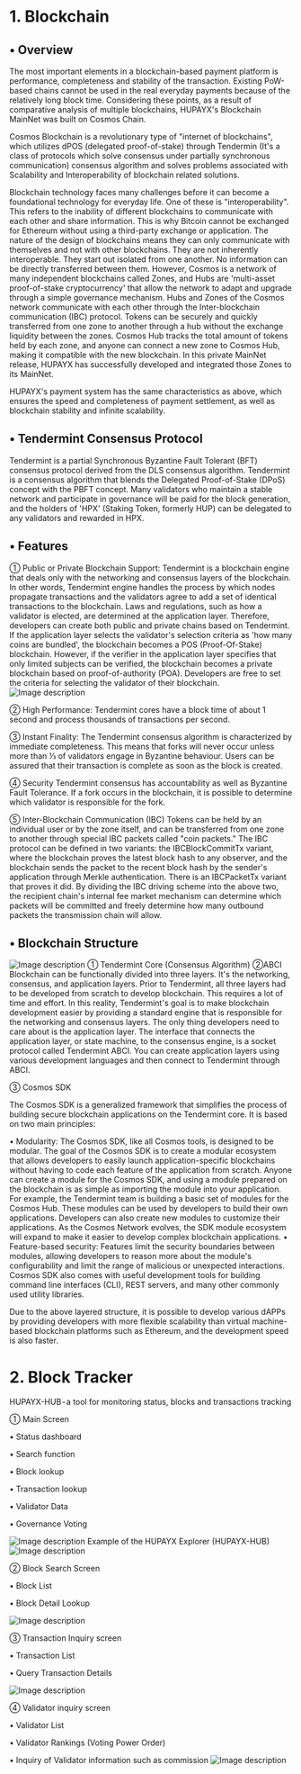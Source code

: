 # 1. Blockchain
## •  Overview
The most important elements in a blockchain-based payment platform is performance, completeness and stability of the transaction. Existing PoW-based chains cannot be used in the real everyday payments because of the relatively long block time. Considering these points, as a result of comparative analysis of multiple blockchains, HUPAYX's Blockchain MainNet was built on Cosmos Chain.

Cosmos Blockchain is a revolutionary type of "internet of blockchains", which utilizes dPOS (delegated proof-of-stake) through Tendermin (It's a class of protocols which solve consensus under partially synchronous communication) consensus algorithm and solves problems associated with Scalability and Interoperability of blockchain related solutions.

Blockchain technology faces many challenges before it can become a foundational technology for everyday life. One of these is "interoperability". This refers to the inability of different blockchains to communicate with each other and share information. This is why Bitcoin cannot be exchanged for Ethereum without using a third-party exchange or application.
The nature of the design of blockchains means they can only communicate with themselves and not with other blockchains. They are not inherently interoperable. They start out isolated from one another. No information can be directly transferred between them.
However, Cosmos is a network of many independent blockchains called Zones, and Hubs are 'multi-asset proof-of-stake cryptocurrency' that allow the network to adapt and upgrade through a simple governance mechanism. Hubs and Zones of the Cosmos network communicate with each other through the Inter-blockchain communication (IBC) protocol. Tokens can be securely and quickly transferred from one zone to another through a hub without the exchange liquidity between the zones. Cosmos Hub tracks the total amount of tokens held by each zone, and anyone can connect a new zone to Cosmos Hub, making it compatible with the new blockchain. In this private MainNet release, HUPAYX has successfully developed and integrated those Zones to its MainNet.

HUPAYX's payment system has the same characteristics as above, which ensures the speed and completeness of payment settlement, as well as blockchain stability and infinite scalability.

## •  Tendermint Consensus Protocol

Tendermint is a partial Synchronous Byzantine Fault Tolerant (BFT) consensus protocol derived from the DLS consensus algorithm. Tendermint is a consensus algorithm that blends the Delegated Proof-of-Stake (DPoS) concept with the PBFT concept. Many validators who maintain a stable network and participate in governance will be paid for the block generation, and the holders of 'HPX' (Staking Token, formerly HUP) can be delegated to any validators and rewarded in HPX.

## •  Features

① Public or Private Blockchain Support:
Tendermint is a blockchain engine that deals only with the networking and consensus layers of the blockchain. In other words, Tendermint engine handles the process by which nodes propagate transactions and the validators agree to add a set of identical transactions to the blockchain. Laws and regulations, such as how a validator is elected, are determined at the application layer. Therefore, developers can create both public and private chains based on Tendermint. If the application layer selects the validator's selection criteria as 'how many coins are bundled', the blockchain becomes a POS (Proof-Of-Stake) blockchain. However, if the verifier in the application layer specifies that only limited subjects can be verified, the blockchain becomes a private blockchain based on proof-of-authority (POA). Developers are free to set the criteria for selecting the validator of their blockchain.
![Image description](https://cdn-images-1.medium.com/max/800/1*Sq6Nplp8Gw0J_zih32vt3A.png)

② High Performance:
Tendermint cores have a block time of about 1 second and process thousands of transactions per second.

③ Instant Finality:
The Tendermint consensus algorithm is characterized by immediate completeness. This means that forks will never occur unless more than ⅓ of validators engage in Byzantine behaviour. Users can be assured that their transaction is complete as soon as the block is created.

④ Security
Tendermint consensus has accountability as well as Byzantine Fault Tolerance. If a fork occurs in the blockchain, it is possible to determine which validator is responsible for the fork.

⑤ Inter-Blockchain Communication (IBC)
Tokens can be held by an individual user or by the zone itself, and can be transferred from one zone to another through special IBC packets called "coin packets." The IBC protocol can be defined in two variants: the IBCBlockCommitTx variant, where the blockchain proves the latest block hash to any observer, and the blockchain sends the packet to the recent block hash by the sender's application through Merkle authentication. There is an IBCPacketTx variant that proves it did. By dividing the IBC driving scheme into the above two, the recipient chain's internal fee market mechanism can determine which packets will be committed and freely determine how many outbound packets the transmission chain will allow.

## •  Blockchain Structure
![Image description](https://cosmos.network/images/intro/04-sdk.svg)
① Tendermint Core (Consensus Algorithm)
②ABCI
Blockchain can be functionally divided into three layers. It's the networking, consensus, and application layers. Prior to Tendermint, all three layers had to be developed from scratch to develop blockchain. This requires a lot of time and effort. In this reality, Tendermint's goal is to make blockchain development easier by providing a standard engine that is responsible for the networking and consensus layers. The only thing developers need to care about is the application layer. The interface that connects the application layer, or state machine, to the consensus engine, is a socket protocol called Tendermint ABCI. You can create application layers using various development languages and then connect to Tendermint through ABCI.

③ Cosmos SDK

The Cosmos SDK is a generalized framework that simplifies the process of building secure blockchain applications on the Tendermint core. It is based on two main principles:

•  Modularity: The Cosmos SDK, like all Cosmos tools, is designed to be modular. The goal of the Cosmos SDK is to create a modular ecosystem that allows developers to easily launch application-specific blockchains without having to code each feature of the application from scratch. Anyone can create a module for the Cosmos SDK, and using a module prepared on the blockchain is as simple as importing the module into your application. For example, the Tendermint team is building a basic set of modules for the Cosmos Hub. These modules can be used by developers to build their own applications. Developers can also create new modules to customize their applications. As the Cosmos Network evolves, the SDK module ecosystem will expand to make it easier to develop complex blockchain applications.
•  Feature-based security: Features limit the security boundaries between modules, allowing developers to reason more about the module's configurability and limit the range of malicious or unexpected interactions. Cosmos SDK also comes with useful development tools for building command line interfaces (CLI), REST servers, and many other commonly used utility libraries.

Due to the above layered structure, it is possible to develop various dAPPs by providing developers with more flexible scalability than virtual machine-based blockchain platforms such as Ethereum, and the development speed is also faster.

# 2. Block Tracker
HUPAYX-HUB - a tool for monitoring status, blocks and transactions tracking

① Main Screen

• Status dashboard

• Search function

• Block lookup

• Transaction lookup

• Validator Data

• Governance Voting

![Image description](https://cdn-images-1.medium.com/max/2560/1*sBBKCeYhTFmZ-NAAyZhXbw.png) Example of the HUPAYX Explorer (HUPAYX-HUB)
![Image description](https://cdn-images-1.medium.com/max/2560/1*fEdOZRnIF9_NBxSRhxvRcA.png) 

② Block Search Screen

• Block List

• Block Detail Lookup

![Image description](https://cdn-images-1.medium.com/max/2560/1*MdlQmnb7pMelu0Wh6DO5xw.png)

③ Transaction Inquiry screen

• Transaction List

• Query Transaction Details

![Image description](https://cdn-images-1.medium.com/max/2560/1*chvU7FK55lH0DByMmeH8-g.png)

④ Validator inquiry screen

• Validator List

• Validator Rankings (Voting Power Order)

• Inquiry of Validator information such as commission
![Image description](https://cdn-images-1.medium.com/max/2560/1*mVOLI0mfvwf3q-Dy4dy2dA.png)



